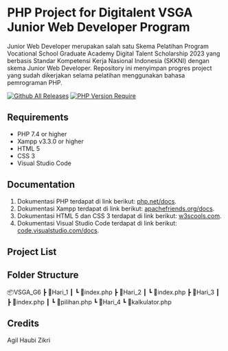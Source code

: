 # PHP Project for Digitalent VSGA Junior Web Developer Program

Junior Web Developer merupakan salah satu Skema Pelatihan Program Vocational School Graduate Academy Digital Talent Scholarship 2023 yang berbasis Standar Kompetensi Kerja Nasional Indonesia (SKKNI) dengan skema Junior Web Developer. Repository ini menyimpan progres project yang sudah dikerjakan selama pelatihan menggunakan bahasa pemrograman PHP.

[![Github All Releases](https://img.shields.io/github/downloads/agilhz/VSGA-G6-JWD-1/total.svg)]()
[![PHP Version Require](http://poser.pugx.org/badges/poser/require/php)](https://packagist.org/packages/badges/poser)

## Requirements

* PHP 7.4 or higher
* Xampp v3.3.0 or higher
* HTML 5
* CSS 3
* Visual Studio Code

## Documentation

1. Dokumentasi PHP terdapat di link berikut: [php.net/docs](https://php.net/docs).
2. Dokumentasi Xampp terdapat di link berikut: [apachefriends.org/docs](https://www.apachefriends.org/docs/).
3. Dokumentasi HTML 5 dan CSS 3 terdapat di link berikut: [w3scools.com](https://www.w3schools.com/).
4. Dokumentasi Visual Studio Code terdapat di link berikut: [code.visualstudio.com/docs](https://code.visualstudio.com/docs).

## Project List



## Folder Structure

📦VSGA_G6
 ┣ 📂Hari_1
 ┃ ┗ 📜index.php
 ┣ 📂Hari_2
 ┃ ┗ 📜index.php
 ┣ 📂Hari_3
 ┃ ┣ 📜index.php
 ┃ ┗ 📜pilihan.php
 ┗ 📂Hari_4
   ┗ 📜kalkulator.php

## Credits

Agil Haubi Zikri
